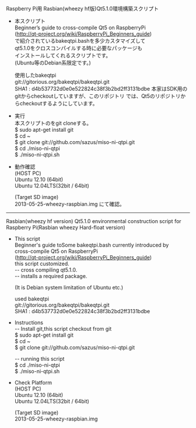 Raspberry Pi用 Rasbian(wheezy hf版)Qt5.1.0環境構築スクリプト


- 本スクリプト  
  Beginner’s guide to cross-compile Qt5 on RaspberryPi  
  (http://qt-project.org/wiki/RaspberryPi_Beginners_guide)  
  で紹介されているbakeqtpi.bashを多少カスタマイズして  
  qt5.1.0をクロスコンパイルする時に必要なパッケージも  
  インストールしてくれるスクリプトです。  
  (Ubuntu等のDebian系限定です。)  
  
  使用したbakeqtpi  
  git://gitorious.org/bakeqtpi/bakeqtpi.git  
  SHA1 :  d4b537732d0e0e522824c38f3b2bd2ff3131bdbe
  本家はSDK用のgitからcheckoutしていますが、このリポジトリ
  では、Qt5のリポジトリからcheckoutするようにしています。

- 実行  
    本スクリプトのをgit cloneする。  
        $ sudo apt-get install git  
        $ cd ~  
        $ git clone git://github.com/sazus/miso-ni-qtpi.git  
        $ cd ./miso-ni-qtpi  
        $ ./miso-ni-qtpi.sh
  
- 動作確認  
    (HOST PC)  
        Ubuntu 12.10 (64bit)  
        Ubuntu 12.04LTS(32bit / 64bit)  
  
    (Target SD image)  
        2013-05-25-wheezy-raspbian.img
    にて確認。  
  
---------------------------------------------------------------------
Rasbian(wheezy hf version) Qt5.1.0 environmental construction script
 for Raspberry Pi(Rasbian wheezy Hard-float version)   


- This script   
    Beginner's guide toSome bakeqtpi.bash currently introduced by  
    cross-compile Qt5 on RaspberryPi  
    (http://qt-project.org/wiki/RaspberryPi_Beginners_guide)  
        this script customized.  
        -- cross compiling qt5.1.0.  
        -- installs a required package.  
  
    (It is Debian system limitation of Ubuntu etc.)  
  
    used bakeqtpi  
        git://gitorious.org/bakeqtpi/bakeqtpi.git  
        SHA1 :  d4b537732d0e0e522824c38f3b2bd2ff3131bdbe
  
  
- Instructions  
    -- Install git,this script checkout from git  
       $ sudo apt-get install git  
       $ cd ~  
       $ git clone git://github.com/sazus/miso-ni-qtpi.git  
  
    -- running this script  
       $ cd ./miso-ni-qtpi  
       $ ./miso-ni-qtpi.sh
  
- Check Platform  
  (HOST PC)  
    Ubuntu 12.10 (64bit)  
    Ubuntu 12.04LTS(32bit / 64bit)  
  
  (Target SD image)  
    2013-05-25-wheezy-raspbian.img


